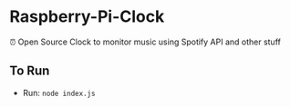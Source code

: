 # Raspberry-Pi-Clock
⏰ Open Source Clock to monitor music using Spotify API and other stuff

## To Run
 - Run:
`node index.js`
